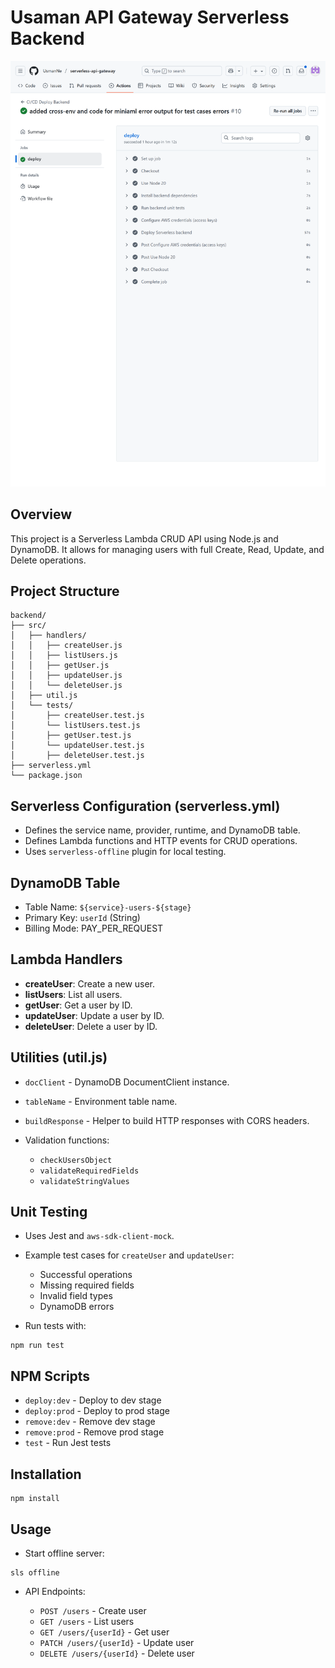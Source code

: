 # Usaman API Gateway Serverless Backend
![Usaman API Gateway Serverless Backend Flowchart](../backend/flowchart/backend.png)
## Overview

This project is a Serverless Lambda CRUD API using Node.js and DynamoDB. It allows for managing users with full Create, Read, Update, and Delete operations.

## Project Structure

```
backend/
├── src/
│   ├── handlers/
│   │   ├── createUser.js
│   │   ├── listUsers.js
│   │   ├── getUser.js
│   │   ├── updateUser.js
│   │   └── deleteUser.js
│   ├── util.js
│   └── tests/
│       ├── createUser.test.js
│       └── listUsers.test.js
│       ├── getUser.test.js
│       └── updateUser.test.js
│       ├── deleteUser.test.js
├── serverless.yml
└── package.json
```

## Serverless Configuration (serverless.yml)

* Defines the service name, provider, runtime, and DynamoDB table.
* Defines Lambda functions and HTTP events for CRUD operations.
* Uses `serverless-offline` plugin for local testing.

## DynamoDB Table

* Table Name: `${service}-users-${stage}`
* Primary Key: `userId` (String)
* Billing Mode: PAY_PER_REQUEST

## Lambda Handlers

* **createUser**: Create a new user.
* **listUsers**: List all users.
* **getUser**: Get a user by ID.
* **updateUser**: Update a user by ID.
* **deleteUser**: Delete a user by ID.

## Utilities (util.js)

* `docClient` - DynamoDB DocumentClient instance.
* `tableName` - Environment table name.
* `buildResponse` - Helper to build HTTP responses with CORS headers.
* Validation functions:

  * `checkUsersObject`
  * `validateRequiredFields`
  * `validateStringValues`

## Unit Testing

* Uses Jest and `aws-sdk-client-mock`.
* Example test cases for `createUser` and `updateUser`:

  * Successful operations
  * Missing required fields
  * Invalid field types
  * DynamoDB errors
* Run tests with:

```
npm run test
```

## NPM Scripts

* `deploy:dev` - Deploy to dev stage
* `deploy:prod` - Deploy to prod stage
* `remove:dev` - Remove dev stage
* `remove:prod` - Remove prod stage
* `test` - Run Jest tests

## Installation

```
npm install
```

## Usage

* Start offline server:

```
sls offline
```

* API Endpoints:

  * `POST /users` - Create user
  * `GET /users` - List users
  * `GET /users/{userId}` - Get user
  * `PATCH /users/{userId}` - Update user
  * `DELETE /users/{userId}` - Delete user
